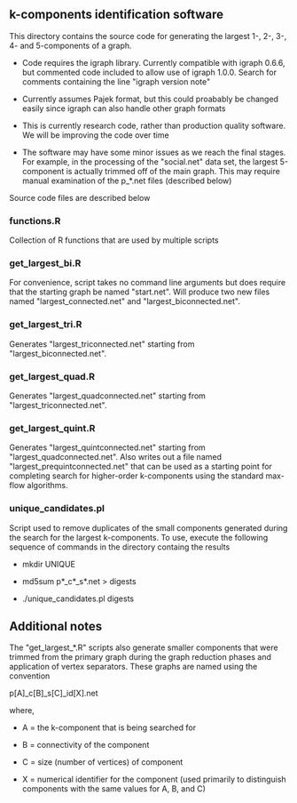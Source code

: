 ## k-components identification software

This directory contains the source code for generating the largest 1-,
2-, 3-, 4- and 5-components of a graph.

* Code requires the igraph library. Currently compatible with igraph
  0.6.6, but commented code included to allow use of igraph
  1.0.0. Search for comments containing the line "igraph version note"

* Currently assumes Pajek format, but this could proabably be changed
  easily since igraph can also handle other graph formats

* This is currently research code, rather than production quality
  software. We will be improving the code over time

* The software may have some minor issues as we reach the final
  stages. For example, in the processing of the "social.net" data set,
  the largest 5-component is actually trimmed off of the main
  graph. This may require manual examination of the p_*.net files
  (described below)

Source code files are described below

### functions.R

Collection of R functions that are used by multiple scripts

### get_largest_bi.R

For convenience, script takes no command line arguments but does
require that the starting graph be named "start.net". Will produce two
new files named "largest_connected.net" and "largest_biconnected.net".

### get_largest_tri.R

Generates "largest_triconnected.net" starting from "largest_biconnected.net".

### get_largest_quad.R

Generates "largest_quadconnected.net" starting from "largest_triconnected.net".

### get_largest_quint.R

Generates "largest_quintconnected.net" starting from
"largest_quadconnected.net". Also writes out a file named
"largest_prequintconnected.net" that can be used as a starting point
for completing search for higher-order k-components using the standard
max-flow algorithms.

### unique_candidates.pl

Script used to remove duplicates of the small components generated
during the search for the largest k-components. To use, execute the
following sequence of commands in the directory containg the results

* mkdir UNIQUE

* md5sum p*_c*_s*.net > digests

* ./unique_candidates.pl digests

## Additional notes

The "get_largest_*.R" scripts also generate smaller components that
were trimmed from the primary graph during the graph reduction phases
and application of vertex separators. These graphs are named using
the convention

p[A]_c[B]_s[C]_id[X].net

where,

* A = the k-component that is being searched for

* B = connectivity of the component

* C = size (number of vertices) of component

* X = numerical identifier for the component (used primarily to
  distinguish components with the same values for A, B, and C)

